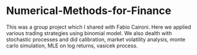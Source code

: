 # Numerical-Methods-for-Finance
This was a group project which I shared with Fabio Caironi.
Here we applied various trading strategies using binomial model.
We also dealth with stochastic processes and did calibration, market volatility analysis, monte carlo simulation, MLE on log returns, vasicek process.
